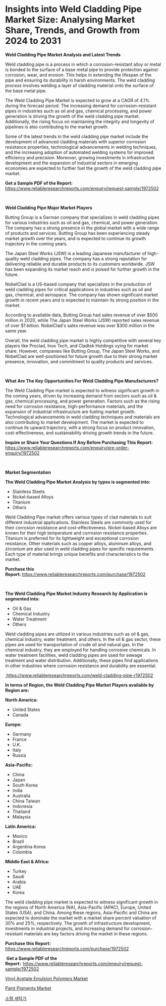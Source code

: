 <p><h1>Insights into Weld Cladding Pipe Market Size: Analysing Market Share, Trends, and Growth from 2024 to 2031</h1></p><p><strong>Weld Cladding Pipe Market Analysis and Latest Trends</strong></p>
<p><p>Weld cladding pipe is a process in which a corrosion-resistant alloy or metal is bonded to the surface of a base metal pipe to provide protection against corrosion, wear, and erosion. This helps in extending the lifespan of the pipe and ensuring its durability in harsh environments. The weld cladding process involves welding a layer of cladding material onto the surface of the base metal pipe.</p><p>The Weld Cladding Pipe Market is expected to grow at a CAGR of 4.1% during the forecast period. The increasing demand for corrosion-resistant pipes in industries such as oil and gas, chemical processing, and power generation is driving the growth of the weld cladding pipe market. Additionally, the rising focus on maintaining the integrity and longevity of pipelines is also contributing to the market growth.</p><p>Some of the latest trends in the weld cladding pipe market include the development of advanced cladding materials with superior corrosion resistance properties, technological advancements in welding techniques, and the increasing adoption of automated welding systems for improved efficiency and precision. Moreover, growing investments in infrastructure development and the expansion of industrial sectors in emerging economies are expected to further fuel the growth of the weld cladding pipe market.</p></p>
<p><strong>Get a Sample PDF of the Report:&nbsp;</strong> <a href="https://www.reliableresearchreports.com/enquiry/request-sample/1972502">https://www.reliableresearchreports.com/enquiry/request-sample/1972502</a></p>
<p>&nbsp;</p>
<p><strong>Weld Cladding Pipe Major Market Players</strong></p>
<p><p>Butting Group is a German company that specializes in weld cladding pipes for various industries such as oil and gas, chemical, and power generation. The company has a strong presence in the global market with a wide range of products and services. Butting Group has been experiencing steady market growth over the years, and is expected to continue its growth trajectory in the coming years.</p><p>The Japan Steel Works (JSW) is a leading Japanese manufacturer of high-quality weld cladding pipes. The company has a strong reputation for delivering reliable and durable products to its customers worldwide. JSW has been expanding its market reach and is poised for further growth in the future.</p><p>NobelClad is a US-based company that specializes in the production of weld cladding pipes for critical applications in industries such as oil and gas, chemical, and aerospace. The company has shown significant market growth in recent years and is expected to maintain its strong position in the market.</p><p>According to available data, Butting Group had sales revenue of over $500 million in 2020, while The Japan Steel Works (JSW) reported sales revenue of over $1 billion. NobelClad's sales revenue was over $300 million in the same year.</p><p>Overall, the weld cladding pipe market is highly competitive with several key players like Proclad, Inox Tech, and Cladtek Holdings vying for market share. However, companies like Butting Group, The Japan Steel Works, and NobelClad are well-positioned for future growth due to their strong market presence, innovation, and commitment to quality products and services.</p></p>
<p>&nbsp;</p>
<p><strong>What Are The Key Opportunities For Weld Cladding Pipe Manufacturers?</strong></p>
<p><p>The Weld Cladding Pipe market is expected to witness significant growth in the coming years, driven by increasing demand from sectors such as oil & gas, chemical processing, and power generation. Factors such as the rising need for corrosion resistance, high-performance materials, and the expansion of industrial infrastructure are fueling market growth. Technological advancements in weld cladding techniques and materials are also contributing to market development. The market is expected to continue its upward trajectory, with a strong focus on product innovation, cost-effectiveness, and sustainability driving growth trends in the future.</p></p>
<p><strong>Inquire or Share Your Questions If Any Before Purchasing This Report:</strong> <a href="https://www.reliableresearchreports.com/enquiry/pre-order-enquiry/1972502">https://www.reliableresearchreports.com/enquiry/pre-order-enquiry/1972502</a></p>
<p>&nbsp;</p>
<p><strong>Market Segmentation</strong></p>
<p><strong>The Weld Cladding Pipe Market Analysis by types is segmented into:</strong></p>
<p><ul><li>Stainless Steels</li><li>Nickel-based Alloys</li><li>Titanium</li><li>Others</li></ul></p>
<p><p>Weld Cladding Pipe market offers various types of clad materials to suit different industrial applications. Stainless Steels are commonly used for their corrosion resistance and cost-effectiveness. Nickel-based Alloys are known for their high temperature and corrosion resistance properties. Titanium is preferred for its lightweight and exceptional corrosion resistance. Other materials such as copper alloys, aluminum alloys, and zirconium are also used in weld cladding pipes for specific requirements. Each type of material brings unique benefits and characteristics to the market.</p></p>
<p><strong>Purchase this Report:&nbsp;</strong><a href="https://www.reliableresearchreports.com/purchase/1972502">https://www.reliableresearchreports.com/purchase/1972502</a></p>
<p>&nbsp;</p>
<p><strong>The Weld Cladding Pipe Market Industry Research by Application is segmented into:</strong></p>
<p><ul><li>Oil & Gas</li><li>Chemical Industry</li><li>Water Treatment</li><li>Others</li></ul></p>
<p><p>Weld cladding pipes are utilized in various industries such as oil & gas, chemical industry, water treatment, and others. In the oil & gas sector, these pipes are used for transportation of crude oil and natural gas. In the chemical industry, they are employed for handling corrosive chemicals. In water treatment facilities, weld cladding pipes are used for sewage treatment and water distribution. Additionally, these pipes find applications in other industries where corrosion resistance and durability are essential.</p></p>
<p><a href="https://www.reliableresearchreports.com/weld-cladding-pipe-r1972502">&nbsp;https://www.reliableresearchreports.com/weld-cladding-pipe-r1972502</a></p>
<p><strong>In terms of Region, the Weld Cladding Pipe Market Players available by Region are:</strong></p>
<p>
    <p> <strong> North America: </strong>
        <ul>
            <li>United States</li>
            <li>Canada</li>
        </ul>
        </p> 
    <p> <strong> Europe: </strong>
        <ul>
            <li>Germany</li>
            <li>France</li>
            <li>U.K.</li>
            <li>Italy</li>
            <li>Russia</li>
        </ul>
        </p> 
    <p> <strong> Asia-Pacific: </strong>
        <ul>
            <li>China</li>
            <li>Japan</li>
            <li>South Korea</li>
            <li>India</li>
            <li>Australia</li>
            <li>China Taiwan</li>
            <li>Indonesia</li>
            <li>Thailand</li>
            <li>Malaysia</li>
        </ul>
        </p> 
    <p> <strong> Latin America: </strong>
        <ul>
            <li>Mexico</li>
            <li>Brazil</li>
            <li>Argentina Korea</li>
            <li>Colombia</li>
        </ul>
        </p> 
    <p> <strong> Middle East & Africa: </strong>
        <ul>
            <li>Turkey</li>
            <li>Saudi</li>
            <li>Arabia</li>
            <li>UAE</li>
            <li>Korea</li>
        </ul>
    </p>
    </p>
<p><p>The weld cladding pipe market is expected to witness significant growth in the regions of North America (NA), Asia-Pacific (APAC), Europe, United States (USA), and China. Among these regions, Asia-Pacific and China are expected to dominate the market with a market share percent valuation of 30% and 25%, respectively. The growth of infrastructure development, investments in industrial projects, and increasing demand for corrosion-resistant materials are key factors driving the market in these regions.</p></p>
<p><strong>Purchase this Report: </strong><a href="https://www.reliableresearchreports.com/purchase/1972502">https://www.reliableresearchreports.com/purchase/1972502</a></p>
<p>&nbsp;<strong>Get a Sample PDF of the Report:&nbsp;&nbsp;</strong><a href="https://www.reliableresearchreports.com/enquiry/request-sample/1972502">https://www.reliableresearchreports.com/enquiry/request-sample/1972502</a></p>
<p><strong></strong></p>
<p><p><a href="https://medium.com/@erinveum/insights-into-the-vinyl-acetate-emulsion-polymers-market-size-which-is-expanding-with-a-12-2-dfa7a089afad">Vinyl Acetate Emulsion Polymers Market</a></p><p><a href="https://medium.com/@jacobwilkins67/global-paint-pigments-market-size-and-market-trends-analysis-by-regional-outlook-competitive-daa7c3235081">Paint Pigments Market</a></p><p><a href="https://github.com/nicholasellison0076890/Market-Research-Report-List-1/blob/main/26756869715.md">소형 세탁기</a></p></p>